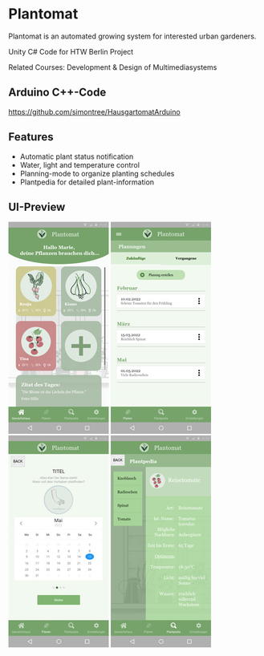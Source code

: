 # Plantomat

Plantomat is an automated growing system for interested urban gardeners.

Unity C# Code for HTW Berlin Project

Related Courses: Development & Design of Multimediasystems

## Arduino C++-Code
https://github.com/simontree/HausgartomatArduino

## Features

- Automatic plant status notification
- Water, light and temperature control
- Planning-mode to organize planting schedules
- Plantpedia for detailed plant-information

## UI-Preview
<div>
<img src="https://github.com/simontree/Hausgartomat/blob/main/img/1.2-Plants_Dashboard-State-2.png" alt="Dashboard Plantomat" width="200" height="423">
<img src="https://github.com/simontree/Hausgartomat/blob/main/img/5.1-Planung0.png" alt="Plan-Mode Plantomat" width="200" height="423">
<img src="https://github.com/simontree/Hausgartomat/blob/main/img/5.2-Planning_All-State-2.jpg" alt="Plan-Mode Plantomat" width="200" height="423">
<img src="https://github.com/simontree/Hausgartomat/blob/main/img/8.1-Plantpedia_Tomato.png" alt="Plantpedia" width="200" height="423">
</div>
